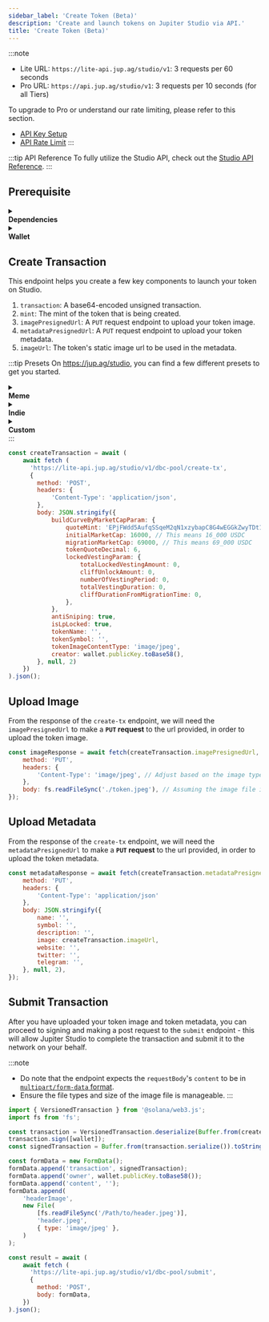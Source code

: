 ```yaml
---
sidebar_label: 'Create Token (Beta)'
description: 'Create and launch tokens on Jupiter Studio via API.'
title: 'Create Token (Beta)'
---
```


<head>
    <title>Create Token (Beta)</title>
    <meta name='twitter:card' content='summary' />
</head>

:::note
- Lite URL: `https://lite-api.jup.ag/studio/v1`: 3 requests per 60 seconds
- Pro URL: `https://api.jup.ag/studio/v1`: 3 requests per 10 seconds (for all Tiers)

To upgrade to Pro or understand our rate limiting, please refer to this section.
- [API Key Setup](/docs/api-setup)
- [API Rate Limit](/docs/api-rate-limit)
:::

:::tip API Reference
To fully utilize the Studio API, check out the [Studio API Reference](/docs/api/studio-api).
:::

## Prerequisite

<details>
    <summary>
        <div>
            <div>
                <b>Dependencies</b>
            </div>
        </div>
    </summary>

```bash
npm install @solana/web3.js@1 # Using v1 of web3.js instead of v2
npm install dotenv # If required for wallet setup
```
</details>

<details>
    <summary>
        <div>
            <div>
                <b>Wallet</b>
            </div>
        </div>
    </summary>

**Set up Development Wallet**

:::note
- You can paste in your private key for testing purposes but this is not recommended for production applications.
- If you want to store your private key in the project directly, you can do it via a `.env` file.
:::

To set up a development wallet via `.env` file, you can use the following script.

```jsx
// index.js
import { Keypair } from '@solana/web3.js';
import dotenv from 'dotenv';
require('dotenv').config();

const wallet = Keypair.fromSecretKey(bs58.decode(process.env.PRIVATE_KEY || ''));
```

```bash
# .env
PRIVATE_KEY=''
```

To set up a development wallet via a wallet generated via [Solana CLI](https://solana.com/docs/intro/installation#solana-cli-basics), you can use the following script.

```jsx
import { Keypair } from '@solana/web3.js';
import fs from 'fs';

const privateKeyArray = JSON.parse(fs.readFileSync('/Path/To/.config/solana/id.json', 'utf8').trim());
const wallet = Keypair.fromSecretKey(new Uint8Array(privateKeyArray));
```
</details>

## Create Transaction

This endpoint helps you create a few key components to launch your token on Studio.

1. `transaction`: A base64-encoded unsigned transaction.
2. `mint`: The mint of the token that is being created.
3. `imagePresignedUrl`: A `PUT` request endpoint to upload your token image.
4. `metadataPresignedUrl`: A `PUT` request endpoint to upload your token metadata.
5. `imageUrl`: The token's static image url to be used in the metadata.

:::tip Presets
On https://jup.ag/studio, you can find a few different presets to get you started.

<details>
    <summary>
        <div>
            <div>
                <b>Meme</b>
            </div>
        </div>
    </summary>
**Great for memes, similar profile to traditional meme launches.**
- People begin buying your token at 16K Market Cap (MC) in USDC.
- It graduates to a Meteora pool at 69K MC.
- Your pool raises ~17.94K USDC before graduation.

```json
buildCurveByMarketCapParam: {
    quoteMint: 'EPjFWdd5AufqSSqeM2qN1xzybapC8G4wEGGkZwyTDt1v',
    initialMarketCap: 16000,
    migrationMarketCap: 69000,
    tokenQuoteDecimal: 6,
    lockedVestingParam: {
        totalLockedVestingAmount: 0,
        cliffUnlockAmount: 0,
        numberOfVestingPeriod: 0,
        totalVestingDuration: 0,
        cliffDurationFromMigrationTime: 0,
    },
},
antiSniping: false,
isLpLocked: true,
tokenName: '',
tokenSymbol: '',
tokenImageContentType: 'image/jpeg',
creator: wallet.publicKey.toBase58(),
```
</details>

<details>
    <summary>
        <div>
            <div>
                <b>Indie</b>
            </div>
        </div>
    </summary>
**For projects ready to take it up a notch. More capital required to bond, but you'll have deeper liquidity and more LP fees when you graduate.**
- People begin buying your token at 32k Market Cap (MC) in USDC.
- It graduates to a Meteora pool at 240k MC.
- Your pool raises ~57.78K USDC before graduation.
- 10% of total supply will be vested daily over 12 months.

```json
buildCurveByMarketCapParam: {
    quoteMint: 'EPjFWdd5AufqSSqeM2qN1xzybapC8G4wEGGkZwyTDt1v',
    initialMarketCap: 32000,
    migrationMarketCap: 240000,
    tokenQuoteDecimal: 6,
    lockedVestingParam: {
        totalLockedVestingAmount: 100000000,
        cliffUnlockAmount: 0,
        numberOfVestingPeriod: 365,
        totalVestingDuration: 31536000,
        cliffDurationFromMigrationTime: 0,
    },
},
antiSniping: true,
isLpLocked: true,
tokenName: '',
tokenSymbol: '',
tokenImageContentType: 'image/jpeg',
creator: wallet.publicKey.toBase58(),
```
</details>

<details>
    <summary>
        <div>
            <div>
                <b>Custom</b>
            </div>
        </div>
    </summary>
Just pass in the parameters you need!
</details>
:::

```jsx
const createTransaction = await (
    await fetch (
      'https://lite-api.jup.ag/studio/v1/dbc-pool/create-tx', 
      {
        method: 'POST',
        headers: {
            'Content-Type': 'application/json',
        },
        body: JSON.stringify({
            buildCurveByMarketCapParam: {
                quoteMint: 'EPjFWdd5AufqSSqeM2qN1xzybapC8G4wEGGkZwyTDt1v', // or SOL or JUP
                initialMarketCap: 16000, // This means 16_000 USDC
                migrationMarketCap: 69000, // This means 69_000 USDC
                tokenQuoteDecimal: 6,
                lockedVestingParam: {
                    totalLockedVestingAmount: 0,
                    cliffUnlockAmount: 0,
                    numberOfVestingPeriod: 0,
                    totalVestingDuration: 0,
                    cliffDurationFromMigrationTime: 0,
                },
            },
            antiSniping: true,
            isLpLocked: true,
            tokenName: '',
            tokenSymbol: '',
            tokenImageContentType: 'image/jpeg',
            creator: wallet.publicKey.toBase58(),
        }, null, 2)
    })
).json();
```

## Upload Image

From the response of the `create-tx` endpoint, we will need the `imagePresignedUrl` to make a **`PUT` request** to the url provided, in order to upload the token image.

```jsx
const imageResponse = await fetch(createTransaction.imagePresignedUrl, {
    method: 'PUT',
    headers: {
        'Content-Type': 'image/jpeg', // Adjust based on the image type passed in previously
    },
    body: fs.readFileSync('./token.jpeg'), // Assuming the image file is located in the same folder
});
```

## Upload Metadata

From the response of the `create-tx` endpoint, we will need the `metadataPresignedUrl` to make a **`PUT` request** to the url provided, in order to upload the token metadata.

```jsx
const metadataResponse = await fetch(createTransaction.metadataPresignedUrl, {
    method: 'PUT',
    headers: {
        'Content-Type': 'application/json'
    },
    body: JSON.stringify({
        name: '',
        symbol: '',
        description: '',
        image: createTransaction.imageUrl,
        website: '',
        twitter: '',
        telegram: '',
    }, null, 2),
});
```

## Submit Transaction

After you have uploaded your token image and token metadata, you can proceed to signing and making a post request to the `submit` endpoint - this will allow Jupiter Studio to complete the transaction and submit it to the network on your behalf.

:::note
- Do note that the endpoint expects the `requestBody`'s `content` to be in [`multipart/form-data` format](https://developer.mozilla.org/en-US/docs/Web/API/XMLHttpRequest_API/Using_FormData_Objects).
- Ensure the file types and size of the image file is manageable.
:::

```jsx
import { VersionedTransaction } from '@solana/web3.js';
import fs from 'fs';

const transaction = VersionedTransaction.deserialize(Buffer.from(createTransaction.transaction, 'base64'));
transaction.sign([wallet]);
const signedTransaction = Buffer.from(transaction.serialize()).toString('base64');

const formData = new FormData();
formData.append('transaction', signedTransaction);
formData.append('owner', wallet.publicKey.toBase58());
formData.append('content', '');
formData.append(
    'headerImage',
    new File(
        [fs.readFileSync('/Path/to/header.jpeg')],
        'header.jpeg',
        { type: 'image/jpeg' },
    )
);

const result = await (
    await fetch (
      'https://lite-api.jup.ag/studio/v1/dbc-pool/submit', 
      {
        method: 'POST',
        body: formData,
    })
).json();
```

